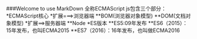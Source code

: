 ###Welcome to use MarkDown
全称ECMAScript
js包含三个部分：
	*ECMAScript核心
	*扩展===>浏览器端
		**BOM(浏览器对象模型)
		**DOM(文档对象模型)
	*扩展==>服务器端
		**Node
	*ES版本
		**ES5:09年发布
		**ES6（2015）：15年发布，也叫ECMA2015
		**ES7（2016）：16年发布，也叫做ECMA2016
